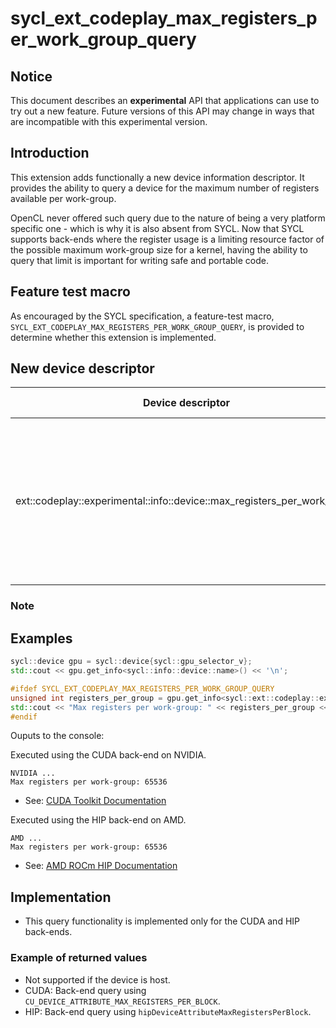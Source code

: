 # sycl_ext_codeplay_max_registers_per_work_group_query

## Notice

This document describes an **experimental** API that applications can use to try
out a new feature. Future versions of this API may change in ways that are
incompatible with this experimental version.


## Introduction

This extension adds functionally a new device information descriptor. It provides the ability to query a device for the maximum number of registers available per work-group.

OpenCL never offered such query due to the nature of being a very platform specific one - which is why it is also absent from SYCL. Now that SYCL supports back-ends where the register usage is a limiting resource factor of the possible maximum work-group size for a kernel, having the ability to query that limit is important for writing safe and portable code.

## Feature test macro

As encouraged by the SYCL specification, a feature-test macro, `SYCL_EXT_CODEPLAY_MAX_REGISTERS_PER_WORK_GROUP_QUERY`, is provided to determine whether this extension is implemented.

## New device descriptor

| Device descriptor                                     | Return type | Description                                                                                                                                                                                                             |
| ------------------------------------------------------ | ----------- | ----------------------------------------------------------------------------------------------------------------------------------------------------------------------------------------------------------------------- |
| ext::codeplay::experimental::info::device::max_registers_per_work_group     |  unsigned int      | Returns the maximum number of registers available for use per work-group based on the capability of the device.       |

### Note

## Examples

```c++
sycl::device gpu = sycl::device{sycl::gpu_selector_v};
std::cout << gpu.get_info<sycl::info::device::name>() << '\n';

#ifdef SYCL_EXT_CODEPLAY_MAX_REGISTERS_PER_WORK_GROUP_QUERY
unsigned int registers_per_group = gpu.get_info<sycl::ext::codeplay::experimental::info::device::max_registers_per_work_group>();
std::cout << "Max registers per work-group: " << registers_per_group << '\n';
#endif
```

Ouputs to the console:

Executed using the CUDA back-end on NVIDIA.

```
NVIDIA ...
Max registers per work-group: 65536
```

- See: [CUDA Toolkit Documentation](https://docs.nvidia.com/cuda/cuda-c-programming-guide/index.html#compute-capabilities)

Executed using the HIP back-end on AMD.

```
AMD ...
Max registers per work-group: 65536
```

- See: [AMD ROCm HIP Documentation](https://docs.nvidia.com/cuda/cuda-c-programming-guide/index.html#compute-capabilities)

## Implementation

- This query functionality is implemented only for the CUDA and HIP back-ends.

### Example of returned values

- Not supported if the device is host.
- CUDA: Back-end query using `CU_DEVICE_ATTRIBUTE_MAX_REGISTERS_PER_BLOCK`.
- HIP: Back-end query using `hipDeviceAttributeMaxRegistersPerBlock`.
